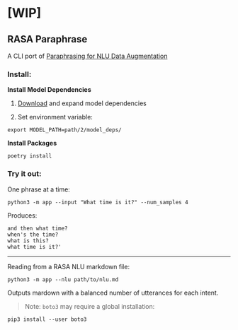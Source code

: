 # [WIP]

## RASA Paraphrase

A CLI port of [Paraphrasing for NLU Data Augmentation](https://forum.rasa.com/t/paraphrasing-for-nlu-data-augmentation-experimental/27744/1)

### Install:

**Install Model Dependencies**

1. [Download](https://paraphrase-model.nyc3.digitaloceanspaces.com/model_deps.zip) and expand model dependencies

1. Set environment variable:
```
export MODEL_PATH=path/2/model_deps/
```


**Install Packages**

```
poetry install
```

### Try it out:

One phrase at a time:
```
python3 -m app --input "What time is it?" --num_samples 4
```

Produces:
```
and then what time?
when's the time?
what is this?
what time is it?'
```

---

Reading from a RASA NLU markdown file:

```
python3 -m app --nlu path/to/nlu.md
```

Outputs mardown with a balanced number of utterances for each intent.





> Note: `boto3` may require a global installation:
```
pip3 install --user boto3
```
